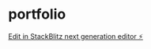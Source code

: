 # portfolio

[Edit in StackBlitz next generation editor ⚡️](https://stackblitz.com/~/github.com/HemanthsaiBurla/portfolio)